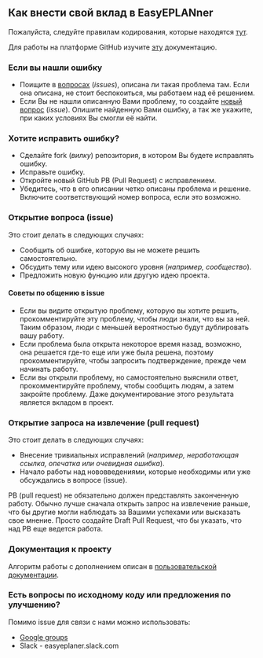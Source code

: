 ## Как внести свой вклад в EasyEPLANner

Пожалуйста, следуйте правилам кодирования, которые находятся [тут](https://github.com/savushkin-r-d/EasyEPLANner/blob/master/doc/codestyle.md).

Для работы на платформе GitHub изучите [эту](https://github.com/savushkin-r-d/hello-tortoisegit) документацию.

### Если вы нашли ошибку

+ Поищите в [вопросах](https://github.com/savushkin-r-d/EasyEPLANner/issues) (_issues_), описана ли такая проблема там. Если она описана, не стоит беспокоиться, мы работаем над её решением.
+ Если Вы не нашли описанную Вами проблему, то создайте [новый вопрос](https://github.com/savushkin-r-d/EasyEPLANner/issues/new) (_issue_). Опишите найденную Вами ошибку, а так же укажите, при каких условиях Вы смогли её найти.

### Хотите исправить ошибку?

+ Сделайте fork (_вилку_) репозитория, в котором Вы будете исправлять ошибку.
+ Исправьте ошибку.
+ Откройте новый GitHub PB (Pull Request) с исправлением.
+ Убедитесь, что в его описании четко описаны проблема и решение. Включите соответствующий номер вопроса, если это возможно.

### Открытие вопроса (issue)

Это стоит делать в следующих случаях:
+ Сообщить об ошибке, которую вы не можете решить самостоятельно.
+ Обсудить тему или идею высокого уровня (_например, сообщество_).
+ Предложить новую функцию или другую идею проекта.

#### Советы по общению в issue

+ Если вы видите открытую проблему, которую вы хотите решить, прокомментируйте эту проблему, чтобы люди знали, что вы за ней. Таким образом, люди с меньшей вероятностью будут дублировать вашу работу.
+ Если проблема была открыта некоторое время назад, возможно, она решается где-то еще или уже была решена, поэтому прокомментируйте, чтобы запросить подтверждение, прежде чем начинать работу.
+ Если вы открыли проблему, но самостоятельно выяснили ответ, прокомментируйте проблему, чтобы сообщить людям, а затем закройте проблему. Даже документирование этого результата является вкладом в проект.

### Открытие запроса на извлечение (pull request)

Это стоит делать в следующих случаях:
+ Внесение тривиальных исправлений (_например, неработающая ссылка, опечатка или очевидная ошибка_).
+ Начало работы над нововведениями, которые необходимы или уже обсуждались в вопросе (issue).

PB (pull request) не обязательно должен представлять законченную работу. Обычно лучше сначала открыть запрос на извлечение раньше, что бы другие могли наблюдать за Вашими успехами или высказать свое мнение. Просто создайте Draft Pull Request, что бы указать, что над PB еще ведется работа.

### Документация к проекту

Алгоритм работы с дополнением описан в [пользовательской документации](https://github.com/savushkin-r-d/EasyEPLANner/tree/master/doc/user_manual).

### Есть вопросы по исходному коду или предложения по улучшению?

Помимо issue для связи с нами можно использовать:
+ [Google groups](https://groups.google.com/forum/#!forum/easyeplanner)
+ Slack - easyeplaner.slack.com
